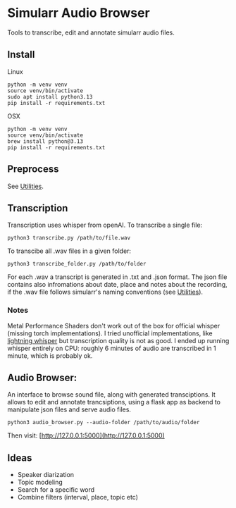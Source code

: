# Simularr Audio Browser

Tools to transcribe, edit and annotate simularr audio files.

## Install
Linux
```
python -m venv venv
source venv/bin/activate
sudo apt install python3.13
pip install -r requirements.txt
```
OSX
```
python -m venv venv
source venv/bin/activate
brew install python@3.13
pip install -r requirements.txt
```

## Preprocess

See [Utilities](utilities/readme.md).

## Transcription

Transcription uses whisper from openAI. To transcribe a single file:
```
python3 transcribe.py /path/to/file.wav
```
To transcibe all .wav files in a given folder:
```
python3 transcribe_folder.py /path/to/folder
```
For each .wav a transcript is generated in .txt and .json format. The json file contains also infromations about date, place and notes about the recording, if the .wav file follows simularr's naming conventions (see [Utilities](utilities/readme.md)).

### Notes
Metal Performance Shaders don't work out of the box for official whisper (missing torch implementations). I tried unofficial implementations, like [lightning whisper](https://github.com/mustafaaljadery/lightning-whisper-mlx) but transcription quality is not as good. I ended up running whisper entirely on CPU: roughly 6 minutes of audio are transcribed in 1 minute, which is probably ok.

## Audio Browser:
An interface to browse sound file, along with generated transciptions. It allows to edit and annotate trancsiptions, using a flask app as backend to manipulate json files and serve audio files.
```
python3 audio_browser.py --audio-folder /path/to/audio/folder
```
Then visit: [http://127.0.0.1:5000](http://127.0.0.1:5000)

## Ideas
- Speaker diarization
- Topic modeling
- Search for a specific word
- Combine filters (interval, place, topic etc)